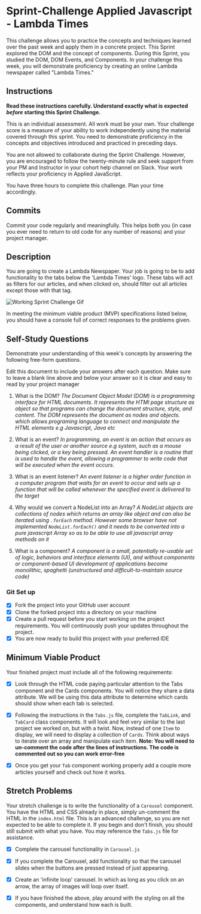 # Sprint-Challenge Applied Javascript - Lambda Times

This challenge allows you to practice the concepts and techniques learned over the past week and apply them in a concrete project. This Sprint explored the DOM and the concept of components. During this Sprint, you studied the DOM, DOM Events, and Components. In your challenge this week, you will demonstrate proficiency by creating an online Lambda newspaper called "Lambda Times."

## Instructions

**Read these instructions carefully. Understand exactly what is expected _before_ starting this Sprint Challenge.**

This is an individual assessment. All work must be your own. Your challenge score is a measure of your ability to work independently using the material covered through this sprint. You need to demonstrate proficiency in the concepts and objectives introduced and practiced in preceding days.

You are not allowed to collaborate during the Sprint Challenge. However, you are encouraged to follow the twenty-minute rule and seek support from your PM and Instructor in your cohort help channel on Slack. Your work reflects your proficiency in Applied JavaScript.

You have three hours to complete this challenge. Plan your time accordingly.

## Commits

Commit your code regularly and meaningfully. This helps both you (in case you ever need to return to old code for any number of reasons) and your project manager.

## Description

You are going to create a Lambda Newspaper. Your job is going to be to add functionality to the tabs below the 'Lambda Times' logo. These tabs will act as filters for our articles, and when clicked on, should filter out all articles except those with that tag.

![Working Sprint Challenge Gif](./Sprint-Challenge.gif 'Example of working project')

In meeting the minimum viable product (MVP) specifications listed below, you should have a console full of correct responses to the problems given.

## Self-Study Questions

Demonstrate your understanding of this week's concepts by answering the following free-form questions.

Edit this document to include your answers after each question. Make sure to leave a blank line above and below your answer so it is clear and easy to read by your project manager

1. What is the DOM?
   *The Document Object Model (DOM) is a programming interface for HTML documents. It represents the HTMl page structure as object so that programs can change the document structure, style, and content. The DOM represents the document as nodes and objects. which allows programing language to connect and manipulate the HTML elements e.g Javascript, Java etc*

2. What is an event?
  *In programming, an event is an action that occurs as a result of the user or another source e.g system, such as a mouse being clicked, or a key being pressed. An event handler is a routine that is used to handle the event, allowing a programmer to write code that will be executed when the event occurs.*

3. What is an event listener?
  *An event listener is a higher order function in a computer program that waits for an event to occur and sets up a function that will be called whenever the specified event is delivered to the target*

4. Why would we convert a NodeList into an Array?
   *A NodeList objects are collections of nodes which returns an array like object and can also be iterated using `.forEach` method. However some browser have not implemented `NodeList.forEach()` and it needs to be converted into a pure javascript Array so as to be able to use all javascript array methods on it*

5. What is a component?
  *A component is a small, potentially re-usable set of logic, behaviors and interface elements (UI), and without components or component-based UI development of applications become monolithic, spaghetti (unstructured and difficult-to-maintain source code)*

### Git Set up

* [X] Fork the project into your GitHub user account
* [X] Clone the forked project into a directory on your machine
* [X] Create a pull request before you start working on the project requirements.  You will continuously push your updates throughout the project.
* [X] You are now ready to build this project with your preferred IDE

## Minimum Viable Product

Your finished project must include all of the following requirements:

* [X] Look through the HTML code paying particular attention to the Tabs component and the Cards components. You will notice they share a data attribute. We will be using this data attribute to determine which cards should show when each tab is selected.

* [X] Following the instructions in the `Tabs.js` file, complete the `TabLink`, and `TabCard` class components. It will look and feel very similar to the last project we worked on, but with a twist. Now, instead of one `Item` to display, we will need to display a collection of `Cards`. Think about ways to iterate over an array and manipulate each item.  **Note: You will need to un-comment the code after the lines of instructions.  The code is commented out so you can work error-free**

* [X] Once you get your `Tab` component working properly add a couple more articles yourself and check out how it works.

## Stretch Problems

Your stretch challenge is to write the functionality of a `Carousel` component. You have the HTML and CSS already in place, simply un-comment the HTML in the `index.html` file. This is an advanced challenge, so you are not expected to be able to complete it. If you begin and don't finish, you should still submit with what you have. You may reference the `Tabs.js` file for assistance.

* [X] Complete the carousel functionality in `Carousel.js`

* [X] If you complete the Carousel, add functionality so that the carousel slides when the buttons are pressed instead of just appearing.

* [X] Create an 'infinite loop' carousel. In which as long as you click on an arrow, the array of images will loop over itself.

* [X] If you have finished the above, play around with the styling on all the components, and understand how each is built.
